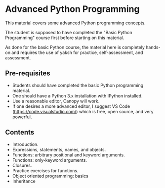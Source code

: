 # Advanced Python Programming

This material covers some advanced Python programming concepts.

The student is supposed to have completed the "Basic Python Programming"
course first before starting on this material.

As done for the basic Python course, the material here is completely hands-on
and requires the use of yaksh for practice, self-assessment, and assessment.

## Pre-requisites

- Students should have completed the basic Python programming material.
- One should have a Python 3.x installation with IPython installed.
- Use a reasonable editor, Canopy will work.
- If one desires a more advanced editor, I suggest VS Code
  (https://code.visualstudio.com/) which is free, open source, and very
  powerful.


## Contents

- Introduction.
- Expressions, statements, names, and objects.
- Functions: arbitrary positional and keyword arguments.
- Functions: only-keyword arguments.
- Closures.
- Practice exercises for functions.
- Object oriented programming: basics
- Inheritance
